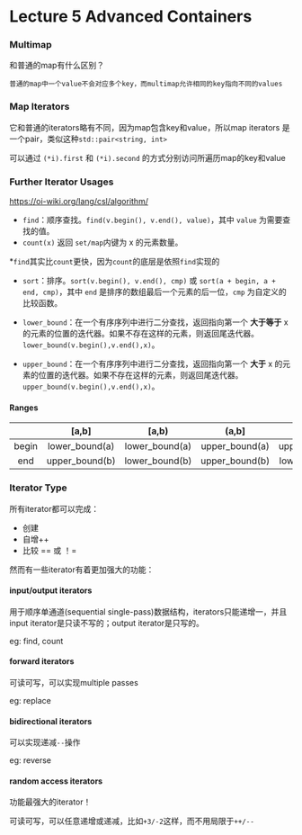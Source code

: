 # Lecture 5 Advanced Containers



### Multimap

和普通的map有什么区别？

```
普通的map中一个value不会对应多个key，而multimap允许相同的key指向不同的values
```



### Map Iterators

它和普通的iterators略有不同，因为map包含key和value，所以map iterators  是一个pair，类似这种`std::pair<string, int>`

 可以通过 `(*i).first`  和 `(*i).second` 的方式分别访问所遍历map的key和value



### Further Iterator Usages

https://oi-wiki.org/lang/csl/algorithm/

- `find`：顺序查找。`find(v.begin(), v.end(), value)`，其中 `value` 为需要查找的值。
- `count(x)` 返回 `set/map`内键为 x 的元素数量。

​       *`find`其实比`count`更快，因为`count`的底层是依照`find`实现的

- `sort`：排序。`sort(v.begin(), v.end(), cmp)` 或 `sort(a + begin, a + end, cmp)`，其中 `end` 是排序的数组最后一个元素的后一位，`cmp` 为自定义的比较函数。

- `lower_bound`：在一个有序序列中进行二分查找，返回指向第一个 **大于等于** x 的元素的位置的迭代器。如果不存在这样的元素，则返回尾迭代器。`lower_bound(v.begin(),v.end(),x)`。
- `upper_bound`：在一个有序序列中进行二分查找，返回指向第一个 **大于** x 的元素的位置的迭代器。如果不存在这样的元素，则返回尾迭代器。`upper_bound(v.begin(),v.end(),x)`。

#### Ranges

|       |     [a,b]      |     [a,b)      |     (a,b]      |     (a,b)      |
| :---: | :------------: | :------------: | :------------: | :------------: |
| begin | lower_bound(a) | lower_bound(a) | upper_bound(a) | upper_bound(a) |
|  end  | upper_bound(b) | lower_bound(b) | upper_bound(b) | lower_bound(b) |



### Iterator Type

所有iterator都可以完成：

+ 创建
+ 自增++
+ 比较 == 或 ！=

然而有一些iterator有着更加强大的功能：

#### input/output iterators

用于顺序单通道(sequential single-pass)数据结构，iterators只能递增一，并且input iterator是只读不写的；output iterator是只写的。

eg:  find, count

#### forward iterators

可读可写，可以实现multiple passes 

eg: replace

#### bidirectional iterators

可以实现递减`--`操作

eg: reverse

#### random access iterators

功能最强大的iterator！

可读可写，可以任意递增或递减，比如`+3/-2`这样，而不用局限于`++/--`

